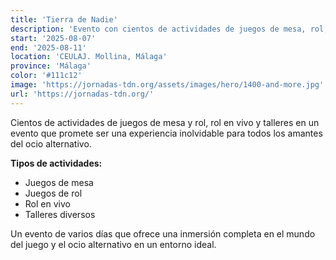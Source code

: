 ```yaml
---
title: 'Tierra de Nadie'
description: 'Evento con cientos de actividades de juegos de mesa, rol, rol en vivo y talleres en CEULAJ, Mollina.'
start: '2025-08-07'
end: '2025-08-11'
location: 'CEULAJ. Mollina, Málaga'
province: 'Málaga'
color: '#111c12'
image: 'https://jornadas-tdn.org/assets/images/hero/1400-and-more.jpg'
url: 'https://jornadas-tdn.org/'
---
```


Cientos de actividades de juegos de mesa y rol, rol en vivo y talleres en un evento que promete ser una experiencia inolvidable para todos los amantes del ocio alternativo.

**Tipos de actividades:**
- Juegos de mesa
- Juegos de rol
- Rol en vivo
- Talleres diversos

Un evento de varios días que ofrece una inmersión completa en el mundo del juego y el ocio alternativo en un entorno ideal.
